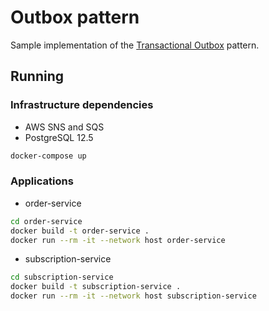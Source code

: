 # Outbox pattern

Sample implementation of the [Transactional Outbox](https://microservices.io/patterns/data/transactional-outbox.html) pattern.

## Running

### Infrastructure dependencies

- AWS SNS and SQS
- PostgreSQL 12.5

```bash
docker-compose up
```

### Applications

- order-service

```bash
cd order-service
docker build -t order-service .
docker run --rm -it --network host order-service
```

- subscription-service

```bash
cd subscription-service
docker build -t subscription-service .
docker run --rm -it --network host subscription-service
```
